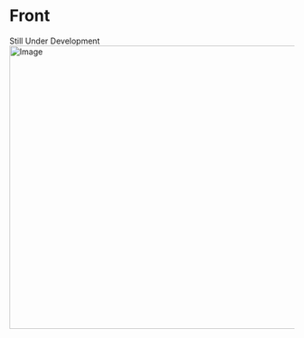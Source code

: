 # Front 
Still Under Development
<img src="https://github.com/manowari/Full-Stack-Convenient-Store-System-/assets/141199798/e6b70f9f-f3e1-4533-8a93-0d764f04c357" alt="Image" width="800" height="500">

